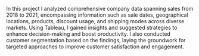 In this project I analyzed comprehensive company data spanning sales from 2018 to 2021, encompassing information such as sale dates, geographical locations, products, discount usage, and shipping modes across diverse markets. Using Tableau, I gained insights and suggested strategies to enhance decision-making and boost productivity. I also conducted customer segmentation based on the findings, laying the groundwork for targeted approaches to improve customer satisfaction and engagement.
